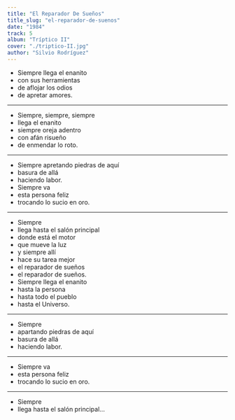 ```yaml
---
title: "El Reparador De Sueños"
title_slug: "el-reparador-de-suenos"
date: "1984"
track: 5
album: "Tríptico II"
cover: "./triptico-II.jpg"
author: "Silvio Rodríguez"
---
```


- Siempre llega el enanito
- con sus herramientas
- de aflojar los odios
- de apretar amores.

---

- Siempre, siempre, siempre
- llega el enanito
- siempre oreja adentro
- con afán risueño
- de enmendar lo roto.

---

- Siempre apretando piedras de aquí
- basura de allá
- haciendo labor.
- Siempre va
- esta persona feliz
- trocando lo sucio en oro.

---

- Siempre
- llega hasta el salón principal
- donde está el motor
- que mueve la luz
- y siempre allí
- hace su tarea mejor
- el reparador de sueños
- el reparador de sueños.
- Siempre llega el enanito
- hasta la persona
- hasta todo el pueblo
- hasta el Universo.

---

- Siempre
- apartando piedras de aquí
- basura de allá
- haciendo labor.

---

- Siempre va
- esta persona feliz
- trocando lo sucio en oro.

---

- Siempre
- llega hasta el salón principal...
